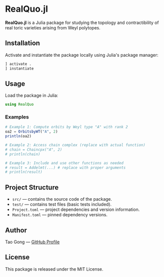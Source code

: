 # RealQuo.jl

**RealQuo.jl** is a Julia package for studying the topology and contractibility of real toric varieties arising from Weyl polytopes.

## Installation

Activate and instantiate the package locally using Julia's package manager:

```julia
] activate .
] instantiate
```

## Usage

Load the package in Julia:

```julia
using RealQuo
```

### Examples

```julia
# Example 1: Compute orbits by Weyl type "A" with rank 2
oa2 = OrbitsbyWT("A", 2)
println(oa2)

# Example 2: Access chain complex (replace with actual function)
# chain = Chaincpx("A", 2)
# println(chain)

# Example 3: Include and use other functions as needed
# result = Addelmt(...) # replace with proper arguments
# println(result)
```

## Project Structure

- `src/` — contains the source code of the package.
- `test/` — contains test files (basic tests included).
- `Project.toml` — project dependencies and version information.
- `Manifest.toml` — pinned dependency versions.

## Author

Tao Gong — [GitHub Profile](https://github.com/ggttaaoo)

## License

This package is released under the MIT License.
